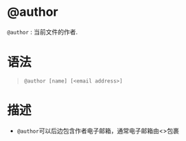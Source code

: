 @author
=======

`@author` : 当前文件的作者.

语法
=======

> `@author [name] [<email address>]`

描述
=======

- `@author`可以后边包含作者电子邮箱，通常电子邮箱由<>包裹
